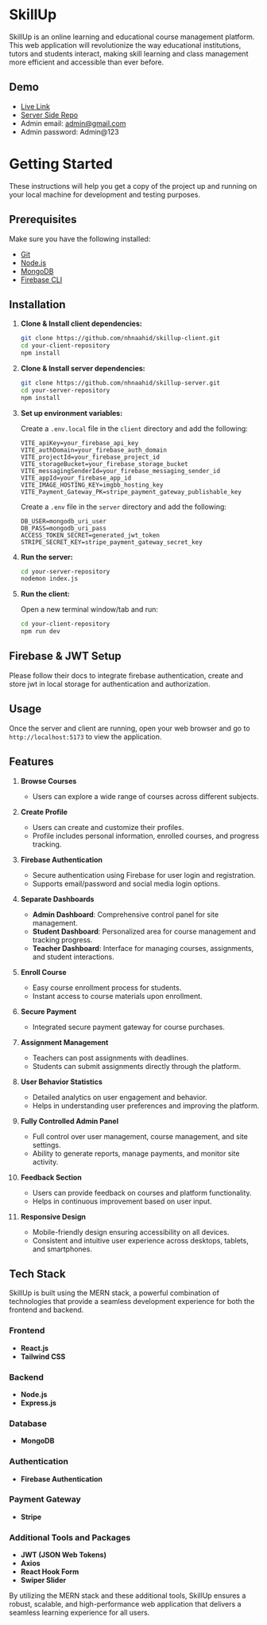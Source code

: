 
# SkillUp

SkillUp is an online learning and educational course management platform. This web application will revolutionize the way educational institutions, tutors and students interact, making skill learning and class management more efficient and accessible than ever before.
 

## Demo

- [Live Link](https://skillup-57533.web.app/)
- [Server Side Repo](https://github.com/nhnaahid/skillup-server)
- Admin email: admin@gmail.com
- Admin password: Admin@123

# Getting Started

These instructions will help you get a copy of the project up and running on your local machine for development and testing purposes.

## Prerequisites

Make sure you have the following installed:
- [Git](https://git-scm.com/)
- [Node.js](https://nodejs.org/)
- [MongoDB](https://www.mongodb.com/try/download/community)
- [Firebase CLI](https://firebase.google.com/docs/cli)

## Installation

1. **Clone & Install client dependencies:**

    ```bash
    git clone https://github.com/nhnaahid/skillup-client.git
    cd your-client-repository
    npm install
    ```

2. **Clone & Install server dependencies:**

    ```bash
    git clone https://github.com/nhnaahid/skillup-server.git
    cd your-server-repository
    npm install
    ```

4. **Set up environment variables:**

    Create a `.env.local` file in the `client` directory and add the following:

    ```env
    VITE_apiKey=your_firebase_api_key
    VITE_authDomain=your_firebase_auth_domain
    VITE_projectId=your_firebase_project_id
    VITE_storageBucket=your_firebase_storage_bucket
    VITE_messagingSenderId=your_firebase_messaging_sender_id
    VITE_appId=your_firebase_app_id
    VITE_IMAGE_HOSTING_KEY=imgbb_hosting_key
    VITE_Payment_Gateway_PK=stripe_payment_gateway_publishable_key
    ```

    Create a `.env` file in the `server` directory and add the following:

    ```env
    DB_USER=mongodb_uri_user
    DB_PASS=mongodb_uri_pass
    ACCESS_TOKEN_SECRET=generated_jwt_token
    STRIPE_SECRET_KEY=stripe_payment_gateway_secret_key
    ```

5. **Run the server:**

    ```bash
    cd your-server-repository
    nodemon index.js
    ```

6. **Run the client:**

    Open a new terminal window/tab and run:

    ```bash
    cd your-client-repository
    npm run dev
    ```

## Firebase & JWT Setup
Please follow their docs to integrate firebase authentication, create and store jwt in local storage for authentication and authorization.

## Usage

Once the server and client are running, open your web browser and go to `http://localhost:5173` to view the application.




## Features

1. **Browse Courses**
   - Users can explore a wide range of courses across different subjects.

2. **Create Profile**
   - Users can create and customize their profiles.
   - Profile includes personal information, enrolled courses, and progress tracking.

3. **Firebase Authentication**
   - Secure authentication using Firebase for user login and registration.
   - Supports email/password and social media login options.

4. **Separate Dashboards**
   - **Admin Dashboard**: Comprehensive control panel for site management.
   - **Student Dashboard**: Personalized area for course management and tracking progress.
   - **Teacher Dashboard**: Interface for managing courses, assignments, and student interactions.

5. **Enroll Course**
   - Easy course enrollment process for students.
   - Instant access to course materials upon enrollment.

6. **Secure Payment**
   - Integrated secure payment gateway for course purchases.

7. **Assignment Management**
   - Teachers can post assignments with deadlines.
   - Students can submit assignments directly through the platform.

8. **User Behavior Statistics**
   - Detailed analytics on user engagement and behavior.
   - Helps in understanding user preferences and improving the platform.

9. **Fully Controlled Admin Panel**
   - Full control over user management, course management, and site settings.
   - Ability to generate reports, manage payments, and monitor site activity.

10. **Feedback Section**
    - Users can provide feedback on courses and platform functionality.
    - Helps in continuous improvement based on user input.

11. **Responsive Design**
    - Mobile-friendly design ensuring accessibility on all devices.
    - Consistent and intuitive user experience across desktops, tablets, and smartphones.



## Tech Stack

SkillUp is built using the MERN stack, a powerful combination of technologies that provide a seamless development experience for both the frontend and backend.

### Frontend

- **React.js**
- **Tailwind CSS**

### Backend

- **Node.js**
- **Express.js**

### Database

- **MongoDB**

### Authentication

- **Firebase Authentication**

### Payment Gateway

- **Stripe**

### Additional Tools and Packages

- **JWT (JSON Web Tokens)**
- **Axios**
- **React Hook Form**
- **Swiper Slider**

By utilizing the MERN stack and these additional tools, SkillUp ensures a robust, scalable, and high-performance web application that delivers a seamless learning experience for all users.


